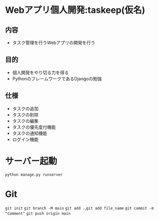 # Webアプリ個人開発:taskeep(仮名)
## 内容
- タスク管理を行うWebアプリの開発を行う
## 目的
- 個人開発をやり切る力を得る
- PythonのフレームワークであるDjangoの勉強
## 仕様
- タスクの追加
- タスクの削除
- タスクの編集
- タスクの優先度付機能
- タスクの通知機能
- ログイン機能
# サーバー起動
`python manage.py runserver`
# Git
`git init`
`git branch -M main`
`git add .`,`git add file_name`
`git commit -m "Comment"`
`git push origin main`
